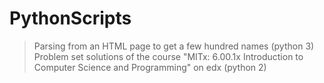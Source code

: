 PythonScripts
=============

> Parsing from an HTML page to get a few hundred names (python 3)
> Problem set solutions of the course "MITx: 6.00.1x Introduction to Computer Science and Programming" on edx (python 2)
